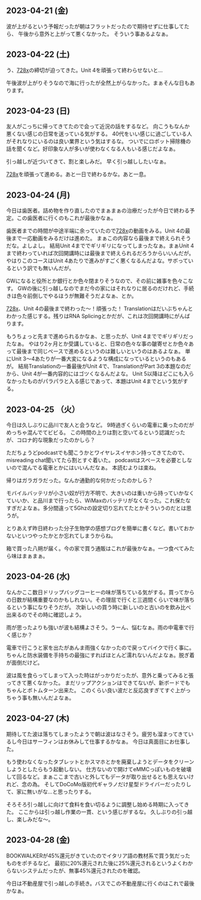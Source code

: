 ## 2023-04-21 (金)

波が上がるという予報だったが朝はフラットだったので期待せずに仕事してたら、
午後から意外と上がって悪くなかった。
そういう事あるよなぁ。

## 2023-04-22 (土)

う、[728x](728x.md)の締切が迫ってきた。Unit 4を頑張って終わらせないと…

午後波が上がりそうなので海に行ったが全然上がらなかった。まぁそんな日もあります。

## 2023-04-23 (日)

友人がこっちに帰ってきてたので会って近況の話をするなど。
向こうもなんか悪くない感じの日常を送っている気がする。
40代をいい感じに過ごしている人がそれなりにいるのは良い業界という気はするな。
ついでにロボット掃除機の話を聞くなど。好印象な人が多いが使わなくなる人もいる感じだよなぁ。

引っ越しが近づいてきて、割と楽しみだ。
早く引っ越ししたいなぁ。

[728x](728x.md)を頑張って進める。あと一日で終わるかな。あと一息。

## 2023-04-24 (月)

今日は歯医者。詰め物を作り直したのでまぁまぁの治療だったが今日で終わる予定。この歯医者に行くのもこれが最後かなぁ。

歯医者までの時間が中途半端に余っていたので[728x](728x.md)の動画をみる。Unit 4の最後まで一応動画をみるだけは進めた。
まぁこの内容なら最後まで終えられそうだな。よしよし。
結局Unit 4まででギリギリになってしまったなぁ。まぁUnit 4まで終わっていれば次回開講時には最後まで終えられるだろうからいいんだが。やはりこのコースはUnit 4あたりで進みがすごく悪くなるんだよな。サボっているという訳でも無いんだが。

GWになると役所とか銀行とか色々閉まりそうなので、その前に雑事を色々こなす。
GWの後に引っ越しなのでまだ今の家にはそれなりに居るのだけれど、手続きは色々前倒しでやるほうが無難そうだよなぁ、とか。

[728x](728x.md)、Unit 4の最後まで終わった〜！頑張った！
Translationはだいぶちゃんとわかった感じする。残りはRNA Splicingとかだが、これは次回開講時にがんばります。

もうちょっと先まで進められるかなぁ、と思ったが、Unit 4まででギリギリだったなぁ。
やはり2ヶ月とか受講していると、日常の色々な事の皺寄せとか色々あって最後まで同じペースで進めるというのは難しいというのはあるよなぁ。
単にUnit 3〜4あたりが一番大変になるような構成になっているというのもあるが。
結局Translationの一番最後がUnit 4で、TranslationがPart 3の本題なのだから、Unit 4が一番内容的にはゴツくなるんだよな。
Unit 5以降はどこにも入らなかったものがパラパラと入る感じであって、本題はUnit 4までという気がする。

## 2023-04-25 （火）

今日は久しぶりに品川で友人と会うなど。
9時過ぎくらいの電車に乗ったのだがめっちゃ混んでてビビる。
この時間の上りは割と空いてるという認識だったが、コロナ的な現象だったのかしら？

ただちょうどpodcastでも聞こうかとワイヤレスイヤホン持ってきてたので、misreading chat聞いてたら割とすぐ着いた。
podcastはスペースを必要としないので混んでる電車とかにはいいんだなぁ。
本読むよりは楽ね。

帰りはガラガラだった。なんか通勤的な何かだったのかしら？

モバイルバッテリが小さい奴が行方不明で、大きいのは重いから持っていかなくていいか、と品川まで行ったら、WiMaxのバッテリがなくなった。これ保たなすぎだよなぁ。多分間違って5Ghzの設定切り忘れてたとかそういうのだとは思うが。

とりあえず昨日終わった分子生物学の感想ブログを簡単に書くなど。書いておかないといつやったかとか忘れてしまうからね。

箱で買った八朔が届く。今の家で買う通販はこれが最後かなぁ。一つ食べてみたら味はまぁまぁ。

## 2023-04-26 (水)

なんかここ数日ドリップバッグコーヒーの味が落ちている気がする。買ってからの日数が結構重要なのかもしれない。その理屈で行くと三週間くらいで味が落ちるという事になりそうだが。
次新しいの買う時に新しいのと古いのを飲み比べ出来るのでその時に確認しよう。

雨が思ったよりも強いが波も結構よさそう。うーん、悩むなぁ。雨の中電車で行く感じか？

電車で行こうと家を出たがあんま雨強くなかったので戻ってバイクで行く事に。
ちゃんと防水装備を手持ちの最強にすればほとんど濡れないんだよなぁ。脱ぎ着が面倒だけど。

波は風を食らってしまって入った時はがっかりだったが、意外と乗ってみると張ってきて悪くなかった。
まだリップアクションはできてないが、新ボードでもちゃんとボトムターン出来た。
このくらい良い波だと反応良すぎてすぐ上がっちゃう事も無いんだよなぁ。

## 2023-04-27 (木)

期待してた波は落ちてしまったようで朝は波はなさそう。疲労も溜まってきているし今日はサーフィンはお休みして仕事するかなぁ。
今日は真面目にお仕事した。

もう使わなくなったタブレットとかスマホとかを廃棄しようとデータをクリーンしようとしたらもう起動しない。
仕方ないので開けてeMMCっぽいものを破壊して回るなど。まぁここまで古いと外してもデータが取り出せるとも思えないけれど、念の為。
そしてDoCoMo版初代ギャラノだけ星型ドライバーだったりして、家に無いがな…と思ったりする。

そろそろ引っ越しに向けて食料を食い切るように調整し始める時期に入ってきた。
ここからは引っ越し作業の一貫、という感じがするな。
久しぶりの引っ越し、楽しみだな〜。

## 2023-04-28 (金)

BOOKWALKERが45%還元がきていたのでイタリア語の教材系で買う気だったものをポチるなど。
最初に20%還元された後に25%還元されるというよくわからないシステムだったが、無事45%還元されたのを確認。

今日は不動産屋で引っ越しの手続き。バスでこの不動産屋に行くのはこれで最後かなぁ。